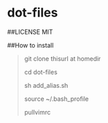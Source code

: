 # dot-files

##LICENSE
MIT

##How to install
> git clone thisurl at homedir
>
> cd dot-files
>
> sh add_alias.sh
>
> source ~/.bash_profile
>
> pullvimrc
